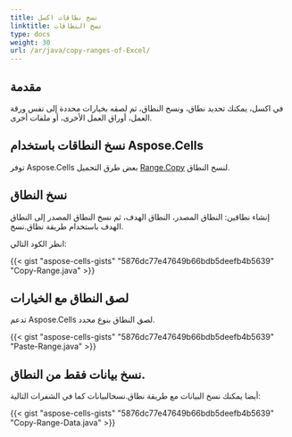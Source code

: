 ```yaml
---
title: نسخ نطاقات اكسل
linktitle: نسخ النطاقات
type: docs
weight: 30
url: /ar/java/copy-ranges-of-Excel/
---
```


## **مقدمة**

في اكسل، يمكنك تحديد نطاق، ونسخ النطاق، ثم لصقه بخيارات محددة إلى نفس ورقة العمل، أوراق العمل الأخرى، أو ملفات أخرى.

## **نسخ النطاقات باستخدام Aspose.Cells**

توفر Aspose.Cells بعض طرق التحميل [Range.Copy](https://reference.aspose.com/cells/java/com.aspose.cells/range) لنسخ النطاق.
## **نسخ النطاق**

إنشاء نطاقين: النطاق المصدر، النطاق الهدف، ثم نسخ النطاق المصدر إلى النطاق الهدف باستخدام طريقة نطاق.نسخ.

انظر الكود التالي:

{{< gist "aspose-cells-gists" "5876dc77e47649b66bdb5deefb4b5639" "Copy-Range.java" >}}

## **لصق النطاق مع الخيارات**

تدعم Aspose.Cells لصق النطاق بنوع محدد.

{{< gist "aspose-cells-gists" "5876dc77e47649b66bdb5deefb4b5639" "Paste-Range.java" >}}

## **نسخ بيانات فقط من النطاق.**
أيضا يمكنك نسخ البيانات مع طريقة نطاق.نسخالبيانات كما في الشفرات التالية:

{{< gist "aspose-cells-gists" "5876dc77e47649b66bdb5deefb4b5639" "Copy-Range-Data.java" >}}


